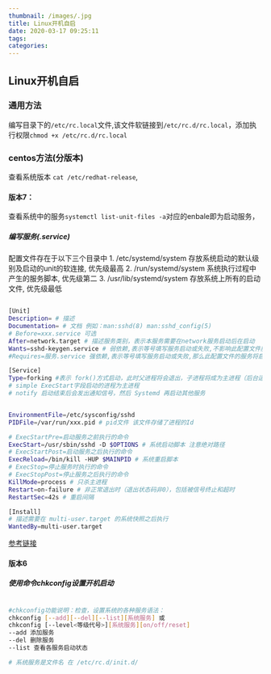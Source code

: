 ```yaml
---
thumbnail: /images/.jpg
title: Linux开机自启
date: 2020-03-17 09:25:11
tags:
categories:
---
```

## **Linux开机自启**

### 通用方法 

编写目录下的`/etc/rc.local`文件,该文件软链接到`/etc/rc.d/rc.local`，添加执行权限`chmod +x /etc/rc.d/rc.local`

### centos方法(分版本)
查看系统版本 `cat /etc/redhat-release`,

#### 版本7：
查看系统中的服务`systemctl list-unit-files -a`对应的enbale即为启动服务，

##### 编写服务(.service)

配置文件存在于以下三个目录中
    1. /etc/systemd/system 存放系统启动的默认级别及启动的unit的软连接, 优先级最高
    2. /run/systemd/system 系统执行过程中产生的服务脚本, 优先级第二
    3. /usr/lib/systemd/system 存放系统上所有的启动文件, 优先级最低


```bash

[Unit]
Description= # 描述
Documentation= # 文档 例如：man:sshd(8) man:sshd_config(5) 
# Before=xxx.service 可选
After=network.target # 描述服务类别，表示本服务需要在network服务启动后在启动
Wants=sshd-keygen.service # 弱依赖,表示等号填写服务启动或失败,不影响此配置文件服务的启动
#Requires=服务.service 强依赖,表示等号填写服务启动或失败,那么此配置文件的服务将启动失败

[Service]
Type=forking #表示 fork()方式启动，此时父进程将会退出，子进程将成为主进程（后台运行）
# simple ExecStart字段启动的进程为主进程
# notify 启动结束后会发出通知信号，然后 Systemd 再启动其他服务


EnvironmentFile=/etc/sysconfig/sshd
PIDFile=/var/run/xxx.pid # pid文件 该文件存储了进程的Id

# ExecStartPre=启动服务之前执行的命令
ExecStart=/usr/sbin/sshd -D $OPTIONS # 系统启动脚本 注意绝对路径
# ExecStartPost=启动服务之后执行的命令
ExecReload=/bin/kill -HUP $MAINPID # 系统重启脚本
# ExecStop=停止服务时执行的命令
# ExecStopPost=停止服务之后执行的命令
KillMode=process # 只杀主进程
Restart=on-failure # 非正常退出时（退出状态码非0），包括被信号终止和超时
RestartSec=42s # 重启间隔

[Install]
# 描述需要在 multi-user.target 的系统快照之后执行
WantedBy=multi-user.target  

```
[参考链接](https://www.cnblogs.com/wutao666/p/9781567.html)


#### 版本6

##### 使用命令chkconfig设置开机启动

```bash

#chkconfig功能说明：检查，设置系统的各种服务语法： 
chkconfig [--add][--del][--list][系统服务] 或 
chkconfig [--level<等级代号>][系统服务][on/off/reset]
--add 添加服务
--del 删除服务
--list 查看各服务启动状态

# 系统服务是文件名 在 /etc/rc.d/init.d/
```